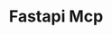 ---
created: '2025-09-16T15:05:15.652951'
modified: '2025-09-16T15:05:15.652952'
ship_factor: 5
subtype: mcp-servers
tags: []
title: Fastapi Mcp
type: tool
version: 1
---